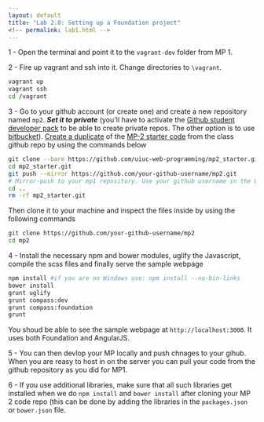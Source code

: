 ```yaml
---
layout: default
title: "Lab 2.0: Setting up a Foundation project"
<!-- permalink: lab1.html -->
---
```


1 - Open the terminal and point it to the `vagrant-dev` folder from MP 1.

2 - Fire up vagrant and ssh into it. Change directories to `\vagrant`.

```bash 
vagrant up
vagrant ssh
cd /vagrant
```

3 -  Go to your github account (or create one) and create a new repository named `mp2`. ***Set it to private*** (you'll have to activate the [Github student developer pack](https://education.github.com/pack) to be able to create private repos. The other option is to use [bitbucket](https://bitbucket.org/)). [Create a duplicate](https://help.github.com/articles/duplicating-a-repository/) of the [MP-2 starter code](https://github.com/uiuc-web-programming/mp2_starter) from the class github repo by using the commands below 

```bash
git clone --bare https://github.com/uiuc-web-programming/mp2_starter.git
cd mp2_starter.git
git push --mirror https://github.com/your-github-username/mp2.git
# Mirror-push to your mp1 repository. Use your github username in the URL. Change the URL if you're using bitbucket.
cd ..
rm -rf mp2_starter.git
```
Then clone it to your machine and inspect the files inside by using the following commands

```bash
git clone https://github.com/your-github-username/mp2
cd mp2
```

4 - Install the necessary npm and bower modules, uglify the Javascript, compile the scss files and finally serve the sample webpage

```bash
npm install #if you are on Windows use: npm install --no-bin-links
bower install
grunt uglify
grunt compass:dev
grunt compass:foundation
grunt
```

You shoud be able to see the sample webpage at `http://localhost:3000`. It uses both Foundation and AngularJS.

5 - You can then devlop your MP locally and push chnages to your gihub. When you are reasy to host in on the server you can pull your code from the github repository as you did for MP1.

6 - If you use additional libraries, make sure that all such libraries get installed when we do `npm install` and `bower install` after cloning your MP 2 code repo (this can be done by adding the libraries in the `packages.json` or `bower.json` file. 



